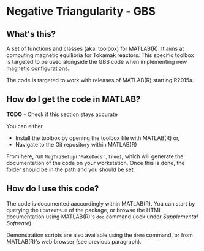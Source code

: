 # Negative Triangularity - GBS
## What's this?
A set of functions and classes (aka. toolbox) for MATLAB(R). It aims at
computing magnetic equilibria for Tokamak reactors. This specific toolbox is
targeted to be used alongside the GBS code when implementing new
magnetic configurations.

The code is targeted to work with releases of MATLAB(R) starting R2015a.
## How do I get the code in MATLAB?
**TODO** - Check if this section stays accurate

You can either

- Install the toolbox by opening the toolbox file with MATLAB(R) or,
- Navigate to the Git repository within MATLAB(R)

From here, run `NegTriSetup('MakeDocs',true)`, which will generate the
documentation of the code on your workstation. Once this is done, the folder
should be in the path and you should be set.

## How do I use this code?
The code is documented aaccordingly within MATLAB(R). You can start by
querying the `Contents.m` of the package, or browse the HTML documentation using
MATLAB(R)'s `doc` command (look under *Supplemental Software*).

Demonstration scripts are also available using the `demo` command, or from
MATLAB(R)'s web browser (see previous paragraph).
